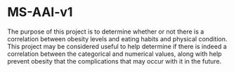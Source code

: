 # MS-AAI-v1
The purpose of this project is to determine whether or not there is a correlation between obesity levels and eating habits and physical condition. This project may be considered useful to help determine if there is indeed a correlation between the categorical and numerical values, along with help prevent obesity that the complications that may occur with it in the future. 